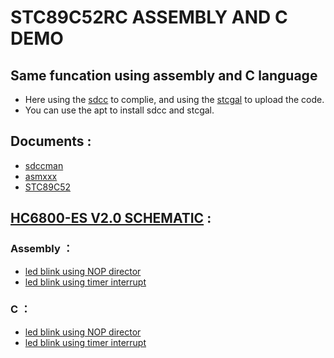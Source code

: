 # STC89C52RC ASSEMBLY AND C DEMO
## Same funcation using assembly and C language

* Here using the [sdcc](https://sdcc.sourceforge.net) to complie, and using the [stcgal](https://github.com/grigorig/stcgal) to upload the code. 
* You can use the apt to install sdcc and stcgal.

## Documents : 
* [sdccman](./doc/sdccman.pdf)
* [asmxxx](./doc/asmlnk.pdf)
* [STC89C52](./doc/STC89C52.pdf)

## [HC6800-ES V2.0 SCHEMATIC](./doc/HC6800-ES%20V2.0原理图.pdf) : 
### Assembly ：
* [led blink using NOP director](./asm/led_blink.asm)
* [led blink using timer interrupt](./asm/led_blink_timer.asm)

### C ：
* [led blink using NOP director](./asm/led_blink.c)
* [led blink using timer interrupt](./asm/led_blink_timer.c)